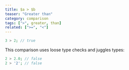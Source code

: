 ```yaml
---
title: $a > $b
teaser: "Greater than"
category: comparison
tags: [">", greater, than]
related: [">=", "<"]
---
```


```php
3 > 2; // true
```

This comparison uses loose type checks and juggles types:

```php
2 > 2.0; // false
2 > '2'; // false
```
